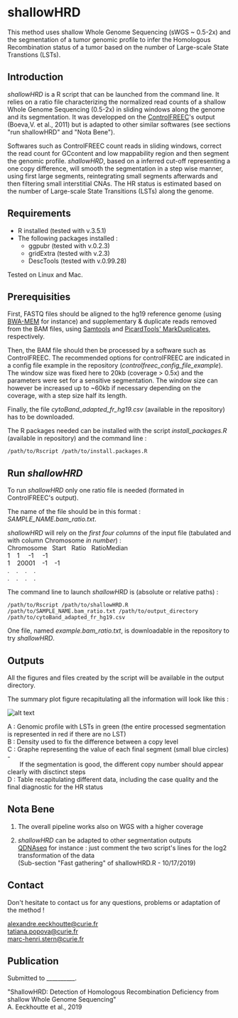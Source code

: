 # shallowHRD

This method uses shallow Whole Genome Sequencing (sWGS ~ 0.5-2x) and the segmentation of a tumor genomic profile to infer the Homologous Recombination status of a tumor based on the number of Large-scale State Transtions (LSTs).

## Introduction

*shallowHRD* is a R script that can be launched from the command line. It relies on a ratio file characterizing the normalized read counts of a shallow Whole Genome Sequencing (0.5-2x) in sliding windows along the genome and its segmentation. It was developped on the [ControlFREEC](http://boevalab.inf.ethz.ch/FREEC/tutorial.html)'s output (Boeva,V. et al., 2011) but is adapted to other similar softwares (see sections "run shallowHRD" and "Nota Bene"). 

Softwares such as ControlFREEC count reads in sliding windows, correct the read count for GCcontent and low mappability region and then segment the genomic profile. *shallowHRD*, based on a inferred cut-off representing a one copy difference, will smooth the segmentation in a step wise manner, using first large segments, reintegrating small segments afterwards and then filtering small interstitial CNAs. The HR status is estimated based on the number of Large-scale State Transitions (LSTs) along the genome.

## Requirements

* R installed (tested with v.3.5.1)
* The following packages installed : 
  * ggpubr (tested with v.0.2.3)
  * gridExtra (tested with v.2.3)
  * DescTools (tested with v.0.99.28)

Tested on Linux and Mac.

## Prerequisities

First, FASTQ files should be aligned to the hg19 reference genome (using [BWA-MEM](https://github.com/lh3/bwa) for instance) and supplementary & duplicate reads removed from the BAM files, using [Samtools](http://www.htslib.org/doc/samtools.html) and [PicardTools' MarkDuplicates](https://broadinstitute.github.io/picard/command-line-overview.html#MarkDuplicates), respectively.

Then, the BAM file should then be processed by a software such as ControlFREEC. The recommended options for controlFREEC are indicated in a config file example in the repository (*controlfreec_config_file_example*). The window size was fixed here to 20kb (coverage > 0.5x) and the parameters were set for a sensitive segmentation. The window size can however be increased up to ~60kb if necessary depending on the coverage, with a step size half its length.

Finally, the file *cytoBand_adapted_fr_hg19.csv* (available in the repository) has to be downloaded. 

The R packages needed can be installed with the script *install_packages.R* (available in repository) and the command line :

```
/path/to/Rscript /path/to/install.packages.R
```

## Run *shallowHRD*

To run *shallowHRD* only one ratio file is needed (formated in ControlFREEC's output).

The name of the file should be in this format : *SAMPLE_NAME.bam_ratio.txt*. <br/>

*shallowHRD* will rely on the *first four columns* of the input file (tabulated and with column Chromosome *in number*) : <br/>
Chromosome &nbsp; Start &nbsp; Ratio &nbsp; RatioMedian <br/>
1 &nbsp;&nbsp; 1 &nbsp;&nbsp;&nbsp; -1 &nbsp;&nbsp;&nbsp; -1 <br/>
1 &nbsp;&nbsp; 20001 &nbsp;&nbsp; -1 &nbsp;&nbsp; -1 <br/>
. &nbsp;&nbsp; . &nbsp;&nbsp; . &nbsp;&nbsp; . <br/>
. &nbsp;&nbsp; . &nbsp;&nbsp; . &nbsp;&nbsp; . <br/>

The command line to launch *shallowHRD* is (absolute or relative paths) :

```
/path/to/Rscript /path/to/shallowHRD.R /path/to/SAMPLE_NAME.bam_ratio.txt /path/to/output_directory /path/to/cytoBand_adapted_fr_hg19.csv
```

One file, named *example.bam_ratio.txt*, is downloadable in the repository to try *shallowHRD*.

## Outputs

All the figures and files created by the script will be available in the output directory.

The summary plot figure recapitulating all the information will look like this :

![alt text](https://github.com/aeeckhou/shallowHRD/blob/master/summary_plot_example.jpeg)

A : Genomic profile with LSTs in green (the entire processed segmentation is represented in red if there are no LST) <br/>
B : Density used to fix the difference between a copy level <br/>
C : Graphe representing the value of each final segment (small blue circles) - <br/>
&nbsp;&nbsp;&nbsp;&nbsp;&nbsp;&nbsp;&nbsp;If the segmentation is good, the different copy number should appear clearly with disctinct steps <br/>
D : Table recapitulating different data, including the case quality and the final diagnostic for the HR status

## Nota Bene

1. The overall pipeline works also on WGS with a higher coverage

2. *shallowHRD* can be adapted to other segmentation outputs <br/> 
[QDNAseq](https://github.com/ccagc/QDNAseq) for instance : just comment the two script's lines for the log2 transformation of the data <br/>
(Sub-section "Fast gathering" of shallowHRD.R - 10/17/2019)

## Contact

Don't hesitate to contact us for any questions, problems or adaptation of the method !

alexandre.eeckhoutte@curie.fr <br/>
tatiana.popova@curie.fr <br/>
marc-henri.stern@curie.fr


## Publication

Submitted to __________.

"ShallowHRD: Detection of Homologous Recombination Deficiency from shallow Whole Genome Sequencing" <br/> 
A. Eeckhoutte et al., 2019
